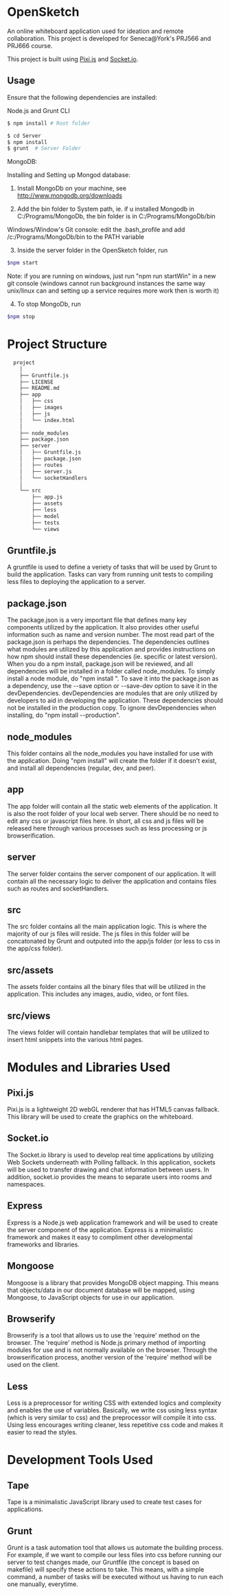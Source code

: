 # OpenSketch

An online whiteboard application used for ideation and remote collaboration. This project is developed for Seneca@York's PRJ566 and PRJ666 course.

This project is built using [Pixi.js](https://github.com/GoodBoyDigital/pixi.js/) and [Socket.io](https://github.com/Automattic/socket.io).

## Usage

Ensure that the following dependencies are installed: 

Node.js and Grunt CLI

```bash
$ npm install # Root folder

$ cd Server
$ npm install 
$ grunt  # Server Folder
```

MongoDB:

Installing and Setting up Mongod database:

 1) Install MongoDb on your machine, see http://www.mongodb.org/downloads

 2) Add the bin folder to System path, ie. if u installed Mongodb in C:/Programs/MongoDb, the bin folder is in   C:/Programs/MongoDb/bin

 Windows/Window's Git console: edit the .bash_profile and add /c:/Programs/MongoDb/bin to the PATH variable

 3) Inside the server folder in the OpenSketch folder, run 
 ```bash
 $npm start
 ```

 Note: if you are running on windows, just run "npm run startWin" in a new git console (windows cannot run background instances the same way unix/linux can and setting up a service requires more work then is worth it)

 4) To stop MongoDb, run 
 ```bash
 $npm stop
 ```
 
Project Structure
====================

```bash
  project
    │
    ├── Gruntfile.js 
    ├── LICENSE
    ├── README.md
    ├── app
    │   ├── css
    │   ├── images
    │   ├── js
    │   └── index.html
    │
    ├── node_modules
    ├── package.json
    ├── server
    │   ├── Gruntfile.js
    │   ├── package.json
    │   ├── routes
    │   ├── server.js
    │   └── socketHandlers
    │ 
    └── src
        ├── app.js
        ├── assets
        ├── less
        ├── model
        ├── tests
        └── views
```

## Gruntfile.js

A gruntfile is used to define a veriety of tasks that will be used by Grunt to build the application. Tasks can vary from running unit tests to compiling less files to deploying the application to a server.

## package.json

The package.json is a very important file that defines many key components utilized by the application. It also provides other useful information such as name and version number. The most read part of the package.json is perhaps the dependencies. The dependencies outlines what modules are utilized by this application and provides instructions on how npm should install these dependencies (ie. specific or latest version). When you do a npm install, package.json will be reviewed, and all dependencies will be installed in a folder called node_modules. To simply install a node module, do "npm install <module name>". To save it into the package.json as a dependency, use the --save option or --save-dev option to save it in the devDependencies. devDependencies are modules that are only utilized by developers to aid in developing the application. These dependencies should not be installed in the production copy. To ignore devDependencies when installing, do "npm install --production".

## node_modules

This folder contains all the node_modules you have installed for use with the application. Doing "npm install" will create the folder if it doesn't exist, and install all dependencies (regular, dev, and peer).


## app

The app folder will contain all the static web elements of the application. It is also the root folder of your local web server. There should be no need to edit any css or javascript files here. In short, all css and js files will be released here through various processes such as less processing or js browserification.

## server

The server folder contains the server component of our application. It will contain all the necessary logic to deliver the application and contains files such as routes and socketHandlers.

## src

The src folder contains all the main application logic. This is where the majority of our js files will reside. The js files in this folder will be concatonated by Grunt and outputed into the app/js folder (or less to css in the app/css folder).

## src/assets

The assets folder contains all the binary files that will be utilized in the application. This includes any images, audio, video, or font files.

## src/views

The views folder will contain handlebar templates that will be utilized to insert html snippets into the various html pages.


Modules and Libraries Used
============================

## Pixi.js

Pixi.js is a lightweight 2D webGL renderer that has HTML5 canvas fallback. This library will be used to create the graphics on the whiteboard.

## Socket.io

The Socket.io library is used to develop real time applications by utilizing Web Sockets underneath with Polling fallback. In this application, sockets will be used to transfer drawing and chat information between users. In addition, socket.io provides the means to separate users into rooms and namespaces.

## Express

Express is a Node.js web application framework and will be used to create the server component of the application. Express is a minimalistic framework and makes it easy to compliment other developmental frameworks and libraries.

## Mongoose

Mongoose is a library that provides MongoDB object mapping. This means that objects/data in our document database will be mapped, using Mongoose, to JavaScript objects for use in our application.

## Browserify

Browserify is a tool that allows us to use the 'require' method on the browser. The 'require' method is Node.js primary method of importing modules for use and is not normally available on the browser. Through the browserification process, another version of the 'require' method will be used on the client.

## Less

Less is a preprocessor for writing CSS with extended logics and complexity and enables the use of variables. Basically, we write css using less syntax (which is very similar to css) and the preprocessor will compile it into css. Using less encourages writing cleaner, less repetitive css code and makes it easier to read the styles.


Development Tools Used
========================

## Tape

Tape is a minimalistic JavaScript library used to create test cases for applications.

## Grunt

Grunt is a task automation tool that allows us automate the building process. For example, if we want to compile our less files into css before running our server to test changes made, our Gruntfile (the concept is based on makefile) will specify these actions to take. This means, with a simple command, a number of tasks will be executed without us having to run each one manually, everytime.

